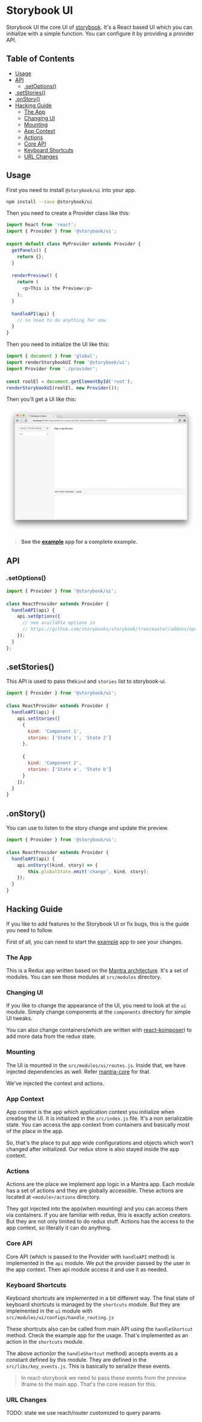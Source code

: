 # Storybook UI

Storybook UI the core UI of [storybook](https://storybook.js.org).
It's a React based UI which you can initialize with a simple function.
You can configure it by providing a provider API.

## Table of Contents

-   [Usage](#usage)
-   [API](#api)
    -   [.setOptions()](#setoptions)
-   [.setStories()](#setstories)
-   [.onStory()](#onstory)
-   [Hacking Guide](#hacking-guide)
    -   [The App](#the-app)
    -   [Changing UI](#changing-ui)
    -   [Mounting](#mounting)
    -   [App Context](#app-context)
    -   [Actions](#actions)
    -   [Core API](#core-api)
    -   [Keyboard Shortcuts](#keyboard-shortcuts)
    -   [URL Changes](#url-changes)

## Usage

First you need to install `@storybook/ui` into your app.

```sh
npm install --save @storybook/ui
```

Then you need to create a Provider class like this:

```js
import React from 'react';
import { Provider } from '@storybook/ui';

export default class MyProvider extends Provider {
  getPanels() {
    return {};
  }

  renderPreview() {
    return (
      <p>This is the Preview</p>
    );
  }

  handleAPI(api) {
    // no need to do anything for now.
  }
}
```

Then you need to initialize the UI like this:

```js
import { document } from 'global';
import renderStorybookUI from '@storybook/ui';
import Provider from './provider';

const roolEl = document.getElementById('root');
renderStorybookUI(roolEl, new Provider());
```

Then you'll get a UI like this:

![Simplest Storybook UI](./docs/simple-ui.png)

> **See the [example](./example) app for a complete example.**

## API

### .setOptions()

```js
import { Provider } from '@storybook/ui';

class ReactProvider extends Provider {
  handleAPI(api) {
    api.setOptions({
      // see available options in
      // https://github.com/storybooks/storybook/tree/master/addons/options#getting-started
    });
  }
};
```

## .setStories()

This API is used to pass the`kind` and `stories` list to storybook-ui.

```js
import { Provider } from '@storybook/ui';

class ReactProvider extends Provider {
  handleAPI(api) {
    api.setStories([
      {
        kind: 'Component 1',
        stories: ['State 1', 'State 2']
      },

      {
        kind: 'Component 2',
        stories: ['State a', 'State b']
      }
    ]);
  }
}
```

## .onStory()

You can use to listen to the story change and update the preview.

```js
import { Provider } from '@storybook/ui';

class ReactProvider extends Provider {
  handleAPI(api) {
    api.onStory((kind, story) => {
        this.globalState.emit('change', kind, story);
    });
  }
}
```

## Hacking Guide

If you like to add features to the Storybook UI or fix bugs, this is the guide you need to follow.

First of all, you can need to start the [example](./example) app to see your changes.

### The App

This is a Redux app written based on the [Mantra architecture](https://github.com/kadirahq/mantra/).
It's a set of modules. You can see those modules at `src/modules` directory.

### Changing UI

If you like to change the appearance of the UI, you need to look at the `ui` module. Simply change components at the `components` directory for simple UI tweaks.

You can also change containers(which are written with [react-komposer](https://github.com/kadirahq/react-komposer/)) to add more data from the redux state.

### Mounting

The UI is mounted in the `src/modules/ui/routes.js`. Inside that, we have injected dependencies as well. Refer [mantra-core](https://github.com/mantrajs/mantra-core) for that.

We've injected the context and actions.

### App Context

App context is the app which application context you initialize when creating the UI. It is initialized in the `src/index.js` file. It's a non serializable state. You can access the app context from containers and basically most of the place in the app.

So, that's the place to put app wide configurations and objects which won't changed after initialized. Our redux store is also stayed inside the app context.

### Actions

Actions are the place we implement app logic in a Mantra app. Each module has a set of actions and they are globally accessible. These actions are located at `<module>/actions` directory.

They got injected into the app(when mounting) and you can access them via containers. If you are familiar with redux, this is exactly action creators. But they are not only limited to do redux stuff. Actions has the access to the app context, so literally it can do anything.

### Core API

Core API (which is passed to the Provider with `handleAPI` method) is implemented in the `api` module. We put the provider passed by the user in the app context. Then api module access it and use it as needed.

### Keyboard Shortcuts

Keyboard shortcuts are implemented in a bit different way. The final state of keyboard shortcuts is managed by the `shortcuts` module. But they are implemented in the `ui` module with `src/modules/ui/configs/handle_routing.js`

These shortcuts also can be called from main API using the `handleShortcut` method. Check the example app for the usage. That's implemented as an action in the `shortcuts` module.

The above action(or the `handleShortcut` method) accepts events as a constant defined by this module. They are defined in the `src/libs/key_events.js`. This is basically to serialize these events.

> In react-storybook we need to pass these events from the preview iframe to the main app. That's the core reason for this.

### URL Changes

TODO: state we use reach/router customized to query params
